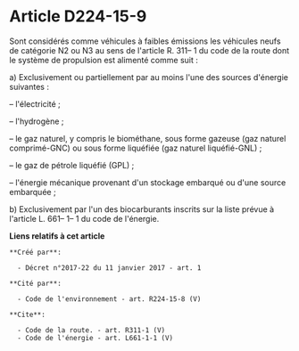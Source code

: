 # Article D224-15-9

Sont considérés comme véhicules à faibles émissions les véhicules neufs de catégorie N2 ou N3 au sens de l'article R. 311– 1
du code de la route dont le système de propulsion est alimenté comme suit :

a) Exclusivement ou partiellement par au moins l'une des sources d'énergie suivantes :

– l'électricité ;

– l'hydrogène ;

– le gaz naturel, y compris le biométhane, sous forme gazeuse (gaz naturel comprimé-GNC) ou sous forme liquéfiée (gaz naturel
liquéfié-GNL) ;

– le gaz de pétrole liquéfié (GPL) ;

– l'énergie mécanique provenant d'un stockage embarqué ou d'une source embarquée ;

b) Exclusivement par l'un des biocarburants inscrits sur la liste prévue à l'article L. 661– 1– 1 du code de l'énergie.

**Liens relatifs à cet article**

	**Créé par**:

	  - Décret n°2017-22 du 11 janvier 2017 - art. 1

	**Cité par**:

	  - Code de l'environnement - art. R224-15-8 (V)

	**Cite**:

	  - Code de la route. - art. R311-1 (V)
	  - Code de l'énergie - art. L661-1-1 (V)
